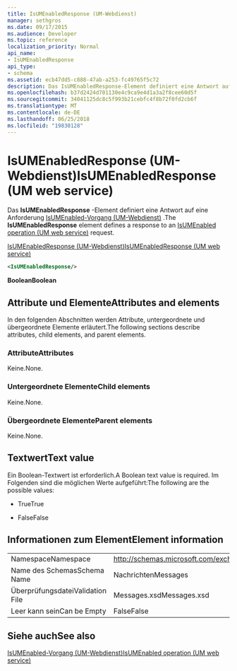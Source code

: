 ```yaml
---
title: IsUMEnabledResponse (UM-Webdienst)
manager: sethgros
ms.date: 09/17/2015
ms.audience: Developer
ms.topic: reference
localization_priority: Normal
api_name:
- IsUMEnabledResponse
api_type:
- schema
ms.assetid: ecb47dd5-c888-47ab-a253-fc49765f5c72
description: Das IsUMEnabledResponse-Element definiert eine Antwort auf eine Anforderung IsUMEnabled-Operation (UM-Webdienst).
ms.openlocfilehash: b37d2424d701130e4c9ca9e4d1a3a2f8cee60d5f
ms.sourcegitcommit: 34041125dc8c5f993b21cebfc4f8b72f0fd2cb6f
ms.translationtype: MT
ms.contentlocale: de-DE
ms.lasthandoff: 06/25/2018
ms.locfileid: "19830128"
---
```

# <a name="isumenabledresponse-um-web-service"></a><span data-ttu-id="be92e-103">IsUMEnabledResponse (UM-Webdienst)</span><span class="sxs-lookup"><span data-stu-id="be92e-103">IsUMEnabledResponse (UM web service)</span></span>

<span data-ttu-id="be92e-104">Das **IsUMEnabledResponse** -Element definiert eine Antwort auf eine Anforderung [IsUMEnabled-Vorgang (UM-Webdienst)](isumenabled-operation-um-web-service.md) .</span><span class="sxs-lookup"><span data-stu-id="be92e-104">The **IsUMEnabledResponse** element defines a response to an [IsUMEnabled operation (UM web service)](isumenabled-operation-um-web-service.md) request.</span></span> 
  
[<span data-ttu-id="be92e-105">IsUMEnabledResponse (UM-Webdienst)</span><span class="sxs-lookup"><span data-stu-id="be92e-105">IsUMEnabledResponse (UM web service)</span></span>](isumenabledresponse-um-web-service.md)
  
```xml
<IsUMEnabledResponse/>
```

 <span data-ttu-id="be92e-106">**Boolean**</span><span class="sxs-lookup"><span data-stu-id="be92e-106">**Boolean**</span></span>
## <a name="attributes-and-elements"></a><span data-ttu-id="be92e-107">Attribute und Elemente</span><span class="sxs-lookup"><span data-stu-id="be92e-107">Attributes and elements</span></span>

<span data-ttu-id="be92e-108">In den folgenden Abschnitten werden Attribute, untergeordnete und übergeordnete Elemente erläutert.</span><span class="sxs-lookup"><span data-stu-id="be92e-108">The following sections describe attributes, child elements, and parent elements.</span></span>
  
### <a name="attributes"></a><span data-ttu-id="be92e-109">Attribute</span><span class="sxs-lookup"><span data-stu-id="be92e-109">Attributes</span></span>

<span data-ttu-id="be92e-110">Keine.</span><span class="sxs-lookup"><span data-stu-id="be92e-110">None.</span></span>
  
### <a name="child-elements"></a><span data-ttu-id="be92e-111">Untergeordnete Elemente</span><span class="sxs-lookup"><span data-stu-id="be92e-111">Child elements</span></span>

<span data-ttu-id="be92e-112">Keine.</span><span class="sxs-lookup"><span data-stu-id="be92e-112">None.</span></span>
  
### <a name="parent-elements"></a><span data-ttu-id="be92e-113">Übergeordnete Elemente</span><span class="sxs-lookup"><span data-stu-id="be92e-113">Parent elements</span></span>

<span data-ttu-id="be92e-114">Keine.</span><span class="sxs-lookup"><span data-stu-id="be92e-114">None.</span></span>
  
## <a name="text-value"></a><span data-ttu-id="be92e-115">Textwert</span><span class="sxs-lookup"><span data-stu-id="be92e-115">Text value</span></span>

<span data-ttu-id="be92e-116">Ein Boolean-Textwert ist erforderlich.</span><span class="sxs-lookup"><span data-stu-id="be92e-116">A Boolean text value is required.</span></span> <span data-ttu-id="be92e-117">Im Folgenden sind die möglichen Werte aufgeführt:</span><span class="sxs-lookup"><span data-stu-id="be92e-117">The following are the possible values:</span></span>
  
- <span data-ttu-id="be92e-118">True</span><span class="sxs-lookup"><span data-stu-id="be92e-118">True</span></span>
    
- <span data-ttu-id="be92e-119">False</span><span class="sxs-lookup"><span data-stu-id="be92e-119">False</span></span>
    
## <a name="element-information"></a><span data-ttu-id="be92e-120">Informationen zum Element</span><span class="sxs-lookup"><span data-stu-id="be92e-120">Element information</span></span>

|||
|:-----|:-----|
|<span data-ttu-id="be92e-121">Namespace</span><span class="sxs-lookup"><span data-stu-id="be92e-121">Namespace</span></span>  <br/> |http://schemas.microsoft.com/exchange/services/2006/messages  <br/> |
|<span data-ttu-id="be92e-122">Name des Schemas</span><span class="sxs-lookup"><span data-stu-id="be92e-122">Schema Name</span></span>  <br/> |<span data-ttu-id="be92e-123">Nachrichten</span><span class="sxs-lookup"><span data-stu-id="be92e-123">Messages</span></span>  <br/> |
|<span data-ttu-id="be92e-124">Überprüfungsdatei</span><span class="sxs-lookup"><span data-stu-id="be92e-124">Validation File</span></span>  <br/> |<span data-ttu-id="be92e-125">Messages.xsd</span><span class="sxs-lookup"><span data-stu-id="be92e-125">Messages.xsd</span></span>  <br/> |
|<span data-ttu-id="be92e-126">Leer kann sein</span><span class="sxs-lookup"><span data-stu-id="be92e-126">Can be Empty</span></span>  <br/> |<span data-ttu-id="be92e-127">False</span><span class="sxs-lookup"><span data-stu-id="be92e-127">False</span></span>  <br/> |
   
## <a name="see-also"></a><span data-ttu-id="be92e-128">Siehe auch</span><span class="sxs-lookup"><span data-stu-id="be92e-128">See also</span></span>



[<span data-ttu-id="be92e-129">IsUMEnabled-Vorgang (UM-Webdienst)</span><span class="sxs-lookup"><span data-stu-id="be92e-129">IsUMEnabled operation (UM web service)</span></span>](isumenabled-operation-um-web-service.md)

